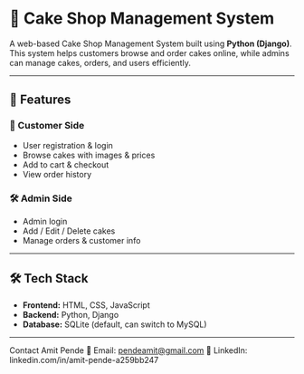 # 🍰 Cake Shop Management System

A web-based Cake Shop Management System built using **Python (Django)**. This system helps customers browse and order cakes online, while admins can manage cakes, orders, and users efficiently.

---

## 📌 Features

### 🧁 Customer Side
- User registration & login
- Browse cakes with images & prices
- Add to cart & checkout
- View order history

### 🛠️ Admin Side
- Admin login
- Add / Edit / Delete cakes
- Manage orders & customer info

---

## 🛠 Tech Stack

- **Frontend:** HTML, CSS, JavaScript
- **Backend:** Python, Django
- **Database:** SQLite (default, can switch to MySQL)

---


 Contact
Amit Pende
📧 Email: pendeamit@gmail.com
🔗 LinkedIn: linkedin.com/in/amit-pende-a259bb247


